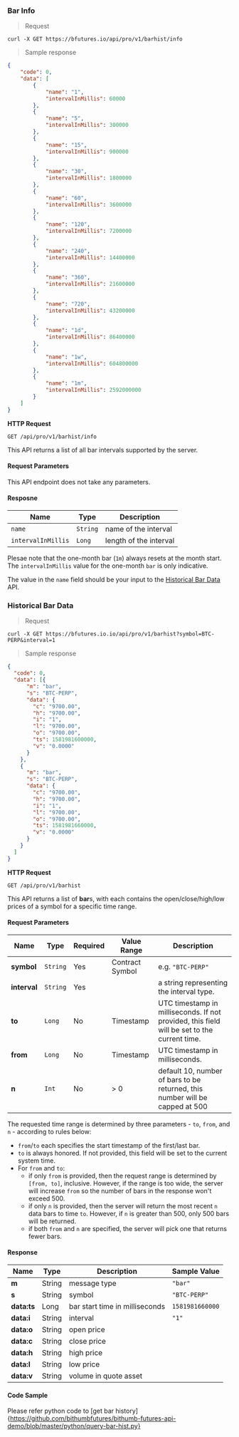 ### Bar Info 

> Request 

```
curl -X GET https://bfutures.io/api/pro/v1/barhist/info
```

> Sample response

```json
{
    "code": 0,
    "data": [
        {
            "name": "1",
            "intervalInMillis": 60000
        },
        {
            "name": "5",
            "intervalInMillis": 300000
        },
        {
            "name": "15",
            "intervalInMillis": 900000
        },
        {
            "name": "30",
            "intervalInMillis": 1800000
        },
        {
            "name": "60",
            "intervalInMillis": 3600000
        },
        {
            "name": "120",
            "intervalInMillis": 7200000
        },
        {
            "name": "240",
            "intervalInMillis": 14400000
        },
        {
            "name": "360",
            "intervalInMillis": 21600000
        },
        {
            "name": "720",
            "intervalInMillis": 43200000
        },
        {
            "name": "1d",
            "intervalInMillis": 86400000
        },
        {
            "name": "1w",
            "intervalInMillis": 604800000
        },
        {
            "name": "1m",
            "intervalInMillis": 2592000000
        }
    ]
}
```

**HTTP Request**

`GET /api/pro/v1/barhist/info`

This API returns a list of all bar intervals supported by the server. 


#### Request Parameters 

This API endpoint does not take any parameters. 

#### Resposne

 Name               | Type      | Description                                        
------------------- | --------- | ---------------------------------------------------
 `name`             | `String`  | name of the interval
 `intervalInMillis` | `Long`    | length of the interval 

Plesae note that the one-month bar (`1m`) always resets at the month start. The `intervalInMillis` value for the one-month `bar` is only indicative. 

The value in the `name` field should be your input to the [Historical Bar Data](#historical-bar-data) API.







### Historical Bar Data

> Request 

```
curl -X GET https://bfutures.io.io/api/pro/v1/barhist?symbol=BTC-PERP&interval=1
```

> Sample response

```json
{
  "code": 0,
  "data": [{
      "m": "bar",
      "s": "BTC-PERP",
      "data": {
        "c": "9700.00",
        "h": "9700.00",
        "i": "1",
        "l": "9700.00",
        "o": "9700.00",
        "ts": 1581981600000,
        "v": "0.0000"
      }
    },
    {
      "m": "bar",
      "s": "BTC-PERP",
      "data": {
        "c": "9700.00",
        "h": "9700.00",
        "i": "1",
        "l": "9700.00",
        "o": "9700.00",
        "ts": 1581981660000,
        "v": "0.0000"
      }
    }
  ]
}
```

**HTTP Request**

`GET /api/pro/v1/barhist`

This API returns a list of **bar**s, with each contains the open/close/high/low prices of a symbol for a specific time range. 

#### Request Parameters

 Name        | Type     | Required | Value Range     | Description                                                                                 
------------ | -------- | -------- | --------------- | ------------------------------------------------------------------------------------------- 
**symbol**   | `String` | Yes      | Contract Symbol | e.g. `"BTC-PERP"`                                                                          
**interval** | `String` | Yes      |                 | a string representing the interval type.                                                    
**to**       | `Long`   | No       | Timestamp       | UTC timestamp in milliseconds. If not provided, this field will be set to the current time. 
**from**     | `Long`   | No       | Timestamp       | UTC timestamp in milliseconds.                                                              
**n**        | `Int`    | No       | > 0             | default 10, number of bars to be returned, this number will be capped at 500                

The requested time range is determined by three parameters - `to`, `from`, and `n` - according to rules below:

* `from`/`to` each specifies the start timestamp of the first/last bar. 
* `to` is always honored. If not provided, this field will be set to the current system time. 
* For `from` and `to`: 
  * if only `from` is provided, then the request range is determined by `[from, to]`, inclusive. However, if the range is too wide,
    the server will increase `from` so the number of bars in the response won't exceed 500. 
  * if only `n` is provided, then the server will return the most recent `n` data bars to time `to`. However, if `n` is greater than 500, 
    only 500 bars will be returned. 
  * if both `from` and `n` are specified, the server will pick one that returns fewer bars. 

#### Response 

Name        | Type   | Description                     | Sample Value
----------- | -------| ------------------------------- | --------------------------------
**m**       | String | message type                    | `"bar"`
**s**       | String | symbol                          | `"BTC-PERP"`
**data:ts** | Long   | bar start time in milliseconds  | `1581981660000`
**data:i**  | String | interval                        | `"1"`
**data:o**  | String | open price                      | 
**data:c**  | String | close price                     | 
**data:h**  | String | high price                      | 
**data:l**  | String | low price                       | 
**data:v**  | String | volume in quote asset           | 


#### Code Sample

Please refer python code to [get bar history]{https://github.com/bithumbfutures/bithumb-futures-api-demo/blob/master/python/query-bar-hist.py}

